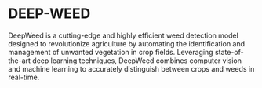 # DEEP-WEED
DeepWeed is a cutting-edge and highly efficient weed detection model designed to revolutionize agriculture by automating the identification and management of unwanted vegetation in crop fields. Leveraging state-of-the-art deep learning techniques, DeepWeed combines computer vision and machine learning to accurately distinguish between crops and weeds in real-time.

